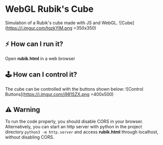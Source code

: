 # WebGL Rubik's Cube
Simulation of a Rubik's cube made with JS and WebGL. 
![Cube](https://i.imgur.com/tgzkYlM.png =350x350)

## ⚡️ How can I run it?
Open **rubik.html** in a web browser

##  🕹 How can I control it?
The cube can be controlled with the buttons shown below:
![Control Buttons](https://i.imgur.com/j981SZX.png =400x500)

## ⚠️ Warning
To run the code properly, you should disable CORS in your browser. Alternatively, you can start an http server with python in the project directory `python3 -m http.server` and access **rubik.html** through localhost, without disabling CORS.
